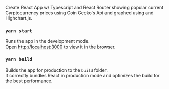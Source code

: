 Create React App w/ Typescript and React Router showing popular current Cyrptocurrency prices using Coin Gecko's Api and graphed using and Highchart.js.

### `yarn start`

Runs the app in the development mode.\
Open [http://localhost:3000](http://localhost:3000) to view it in the browser.

### `yarn build`

Builds the app for production to the `build` folder.\
It correctly bundles React in production mode and optimizes the build for the best performance.
